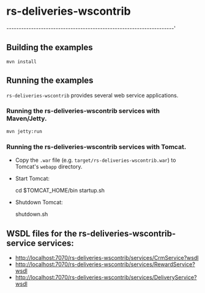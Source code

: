 # rs-deliveries-wscontrib
--------------------------------------------------------------------'

## Building the examples

    mvn install

## Running the examples

`rs-deliveries-wscontrib` provides several web service applications.

### Running the rs-deliveries-wscontrib services with Maven/Jetty.

    mvn jetty:run

### Running the rs-deliveries-wscontrib services with Tomcat.

- Copy the `.war` file (e.g. `target/rs-deliveries-wscontrib.war`) to Tomcat's `webapp` directory.

- Start Tomcat:

    cd $TOMCAT_HOME/bin
    startup.sh
      
- Shutdown Tomcat:
  
    shutdown.sh

      
## WSDL files for the rs-deliveries-wscontrib-service services:
- [http://localhost:7070/rs-deliveries-wscontrib/services/CrmService?wsdl](http://localhost:7070/rs-deliveries-wscontrib/services/CrmService?wsdl)
- [http://localhost:7070/rs-deliveries-wscontrib/services/RewardService?wsdl](http://localhost:7070/rs-deliveries-wscontrib/services/RewardService?wsdl)
- [http://localhost:7070/rs-deliveries-wscontrib/services/DeliveryService?wsdl](http://localhost:7070/rs-deliveries-wscontrib/services/DeliveryService?wsdl)